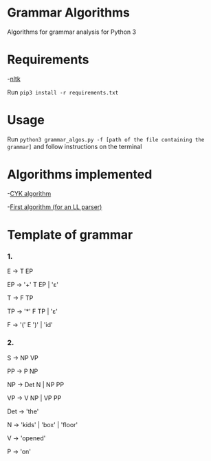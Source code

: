 # Grammar Algorithms
Algorithms for grammar analysis for  Python 3

# Requirements
-[nltk](https://www.nltk.org/)

Run `pip3 install -r requirements.txt`

# Usage
Run `python3 grammar_algos.py -f [path of the file containing the grammar]` and follow instructions on the terminal

# Algorithms implemented
-[CYK algorithm](https://en.wikipedia.org/wiki/CYK_algorithm)

-[First algorithm (for an LL parser)](https://en.wikipedia.org/wiki/LL_parser)

# Template of grammar
### 1.

E -> T EP

EP -> '+' T EP | 'ε'

T -> F TP

TP -> '*' F TP | 'ε'

F -> '(' E ')' | 'id'



### 2.

S -> NP VP

PP -> P NP

NP -> Det N | NP PP

VP -> V NP | VP PP

Det -> 'the'

N -> 'kids' | 'box' | 'floor'

V -> 'opened'

P -> 'on'
